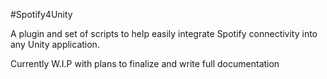 #Spotify4Unity

A plugin and set of scripts to help easily integrate Spotify connectivity into any Unity application. 

Currently W.I.P with plans to finalize and write full documentation